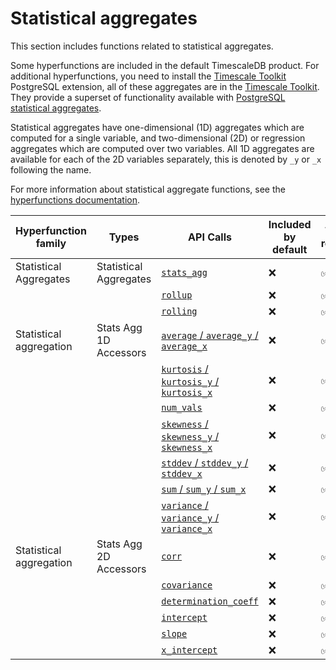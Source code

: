 # Statistical aggregates
This section includes functions related to statistical aggregates.

Some hyperfunctions are included in the default TimescaleDB product. For
additional hyperfunctions, you need to install the
[Timescale Toolkit][install-toolkit] PostgreSQL extension, all of these aggregates 
are in the [Timescale Toolkit][install-toolkit]. They provide a superset of functionality
available with [PostgreSQL statistical aggregates][pg-stats-aggs].

Statistical aggregates have one-dimensional (1D) aggregates which are 
computed for a single variable, and two-dimensional (2D) or regression 
aggregates which are computed over two variables. All 1D aggregates are 
available for each of the 2D variables separately, this is denoted by `_y` 
or `_x` following the name. 

For more information about statistical aggregate functions, see the
[hyperfunctions documentation][hyperfunctions-stats-aggs].

|Hyperfunction family|Types|API Calls|Included by default|Toolkit required|
|-|-|-|-|-|
|Statistical Aggregates|Statistical Aggregates|[`stats_agg`](/hyperfunctions/stats_aggs/stats_agg/)|❌|✅|
|||[`rollup`](/hyperfunctions/stats_aggs/rollup-stats/)|❌|✅|
|||[`rolling`](/hyperfunctions/stats_aggs/rolling-stats/)|❌|✅|
|Statistical aggregation|Stats Agg 1D Accessors|[`average` / `average_y` / `average_x`](/hyperfunctions/stats_aggs/average-stats/)|❌|✅|
|||[`kurtosis` / `kurtosis_y` / `kurtosis_x`](/hyperfunctions/stats_aggs/kurtosis/)|❌|✅|
|||[`num_vals`](/hyperfunctions/stats_aggs/num_vals-stats/)|❌|✅|
|||[`skewness` / `skewness_y` / `skewness_x`](/hyperfunctions/stats_aggs/skewness/)|❌|✅|
|||[`stddev` / `stddev_y` / `stddev_x`](/hyperfunctions/stats_aggs/stddev/)|❌|✅|
|||[`sum` / `sum_y` / `sum_x`](/hyperfunctions/stats_aggs/sum/)|❌|✅|
|||[`variance` / `variance_y` / `variance_x`](/hyperfunctions/stats_aggs/variance/)|❌|✅|
|Statistical aggregation|Stats Agg 2D Accessors|[`corr`](/hyperfunctions/stats_aggs/corr-stats/)|❌|✅|
|||[`covariance`](/hyperfunctions/stats_agg/covariance/)|❌|✅|
|||[`determination_coeff`](/hyperfunctions/stats_agg/determination_coeff/)|❌|✅|
|||[`intercept`](/hyperfunctions/stats_agg/intercept/)|❌|✅|
|||[`slope`](/hyperfunctions/stats_agg/slope-stats/)|❌|✅|
|||[`x_intercept`](/hyperfunctions/stats_agg/x_intercept/)|❌|✅|



[hyperfunctions-stats-aggs]: timescaledb/:currentVersion:/how-to-guides/hyperfunctions/stats-aggs/
[install-toolkit]: timescaledb/:currentVersion:/how-to-guides/hyperfunctions/install-toolkit
[pg-stats-aggs]: https://www.postgresql.org/docs/current/functions-aggregate.html#FUNCTIONS-AGGREGATE-STATISTICS-TABLE